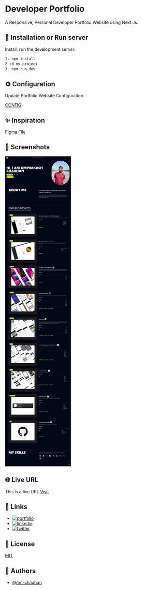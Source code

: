 # Developer Portfolio

A Responsive, Personal Developer Portfolio Website using Next Js.

## 🚀 Installation or Run server

Install, run the development server:

```bash
1. npm install
2 cd my-project
3. npm run dev
```

## ⚙️ Configuration

Update Portfolio Website Configuration.

[CONFIG](CONFIG.md)

## ✨ Inspiration

[Figma File](<https://www.figma.com/file/0oHu7SLSRNHB1CYVZbtnrW/Portfolio-for-Developers-(Community)?type=design&node-id=0-1&mode=design&t=UT9CKBSvNkQr5bxo-0>)

## 👤 Screenshots

![App Screenshot](/screenshoot.png)

## 🌐 Live URL

This is a live URL [Visit](https://om-chauhan.co.in/)

## 🔗 Links

- [![portfolio](https://img.shields.io/badge/my_portfolio-000?style=for-the-badge&logo=ko-fi&logoColor=white)](https://om-chauhan.co.in)
- [![linkedin](https://img.shields.io/badge/linkedin-0A66C2?style=for-the-badge&logo=linkedin&logoColor=white)](https://www.linkedin.com/in/omprakash-chauhan/)
- [![twitter](https://img.shields.io/badge/twitter-1DA1F2?style=for-the-badge&logo=twitter&logoColor=white)](https://twitter.com/_Omi_Op)

## 🔑 License

[MIT](LICENSE)

## 👤 Authors

- [@om-chauhan](https://github.com/om-chauhan)
